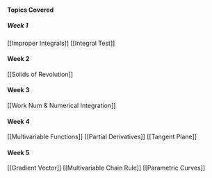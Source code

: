 #### Topics Covered

##### Week 1
 [[Improper Integrals]]
 [[Integral Test]]

#### Week 2
[[Solids of Revolution]]

#### Week 3
[[Work Num & Numerical Integration]]

#### Week 4
[[Multivariable Functions]]
[[Partial Derivatives]]
[[Tangent Plane]]

#### Week 5
[[Gradient Vector]]
[[Multivariable Chain Rule]]
[[Parametric Curves]]

